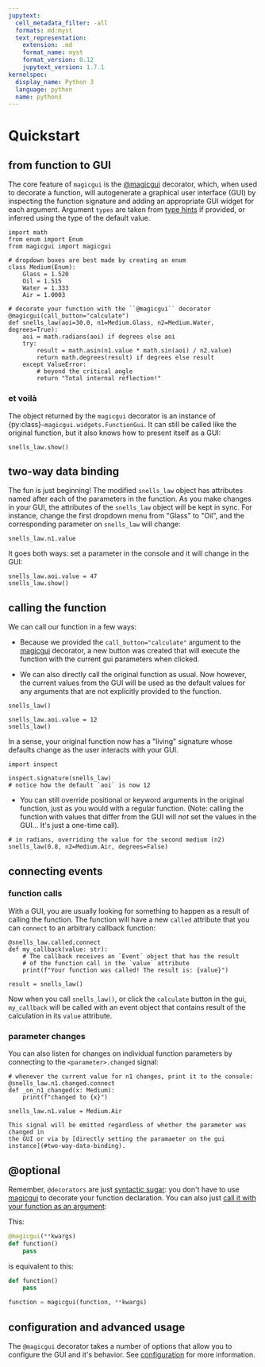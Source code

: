```yaml
---
jupytext:
  cell_metadata_filter: -all
  formats: md:myst
  text_representation:
    extension: .md
    format_name: myst
    format_version: 0.12
    jupytext_version: 1.7.1
kernelspec:
  display_name: Python 3
  language: python
  name: python3
---
```


# Quickstart

## from function to GUI

The core feature of `magicgui` is the [@magicgui](magicgui.magicgui) decorator, which, when used to
decorate a function, will autogenerate a graphical user interface (GUI) by inspecting
the function signature and adding an appropriate GUI widget for each argument.  Argument
`types` are taken from [type hints](https://docs.python.org/3/library/typing.html) if
provided, or inferred using the type of the  default value.

```{code-cell} python
import math
from enum import Enum
from magicgui import magicgui

# dropdown boxes are best made by creating an enum
class Medium(Enum):
    Glass = 1.520
    Oil = 1.515
    Water = 1.333
    Air = 1.0003

# decorate your function with the ``@magicgui`` decorator
@magicgui(call_button="calculate")
def snells_law(aoi=30.0, n1=Medium.Glass, n2=Medium.Water, degrees=True):
    aoi = math.radians(aoi) if degrees else aoi
    try:
        result = math.asin(n1.value * math.sin(aoi) / n2.value)
        return math.degrees(result) if degrees else result
    except ValueError:
        # beyond the critical angle
        return "Total internal reflection!"
```

### et voilà

The object returned by the `magicgui` decorator is an instance of {py:class}`~magicgui.widgets.FunctionGui`.  It can still be called like the original function, but it also knows how to present itself as a GUI:

```{code-cell} python
snells_law.show()
```

## two-way data binding

The fun is just beginning! The modified `snells_law` object has attributes named
after each of the parameters in the function.  As you make changes in your GUI,
the attributes of the `snells_law` object will be kept in sync.  For instance,
change the first dropdown menu from "Glass" to "Oil", and the corresponding
parameter on `snells_law` will change:

```{code-cell} python
snells_law.n1.value
```

It goes both ways: set a parameter in the console and it will change in the GUI:

```{code-cell} python
snells_law.aoi.value = 47
snells_law.show()
```

## calling the function

We can call our function in a few ways:

* Because we provided the `call_button="calculate"` argument to the
  [magicgui](magicgui.magicgui) decorator, a new button was created that will
  execute the function with the current gui parameters when clicked.

* We can also directly call the original function as usual. Now however, the
  current values from the GUI will be used as the default values for any
  arguments that are not explicitly provided to the function.

```{code-cell} python
snells_law()
```

```{code-cell} python
snells_law.aoi.value = 12
snells_law()
```

  In a sense, your original function now has a "living" signature whose
  defaults change as the user interacts with your GUI.

```{code-cell} python
import inspect

inspect.signature(snells_law)
# notice how the default `aoi` is now 12
```

* You can still override positional or keyword arguments in the original function, just
  as you would with a regular function.  (Note: calling the function with values that
  differ from the GUI will *not* set the values in the GUI... It's just a one-time
  call).

```{code-cell} python
# in radians, overriding the value for the second medium (n2)
snells_law(0.8, n2=Medium.Air, degrees=False)
```

## connecting events

### function calls

With a GUI, you are usually looking for something to happen as a result of
calling the function.  The function will have a new `called` attribute that you
can `connect` to an arbitrary callback function:

```{code-cell} python
@snells_law.called.connect
def my_callback(value: str):
    # The callback receives an `Event` object that has the result
    # of the function call in the `value` attribute
    print(f"Your function was called! The result is: {value}")

result = snells_law()
```

Now when you call `snells_law()`, or click the `calculate` button
in the gui, `my_callback` will be called with an event object that
contains result of the calculation in its `value` attribute.

### parameter changes

You can also listen for changes on individual function parameters by connecting
to the `<parameter>.changed` signal:

```{code-cell} python
# whenever the current value for n1 changes, print it to the console:
@snells_law.n1.changed.connect
def _on_n1_changed(x: Medium):
    print(f"changed to {x}")

snells_law.n1.value = Medium.Air
```

```{note}
This signal will be emitted regardless of whether the parameter was changed in
the GUI or via by [directly setting the paramaeter on the gui
instance](#two-way-data-binding).
```

## @optional

Remember, `@decorators` are just [syntactic
sugar](https://en.wikipedia.org/wiki/Syntactic_sugar): you don't have to use [magicgui](magicgui.magicgui)
to decorate your function declaration. You can also just [call it with your function as
an argument](https://realpython.com/lessons/syntactic-sugar/):

This:

```python
@magicgui(**kwargs)
def function()
    pass
```

is equivalent to this:

```python
def function()
    pass

function = magicgui(function, **kwargs)
```

## configuration and advanced usage

The `@magicgui` decorator takes a number of options that allow you to configure the GUI
and it's behavior.  See [configuration](usage/configuration) for more information.
